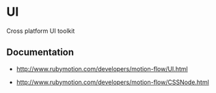 # UI

Cross platform UI toolkit

## Documentation

- http://www.rubymotion.com/developers/motion-flow/UI.html

- http://www.rubymotion.com/developers/motion-flow/CSSNode.html
